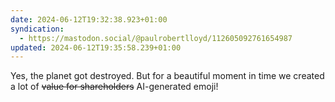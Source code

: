 ```yaml
---
date: 2024-06-12T19:32:38.923+01:00
syndication:
  - https://mastodon.social/@paulrobertlloyd/112605092761654987
updated: 2024-06-12T19:35:58.239+01:00
---
```


Yes, the planet got destroyed. But for a beautiful moment in time we created a lot of ~~value for shareholders~~ AI-generated emoji!
